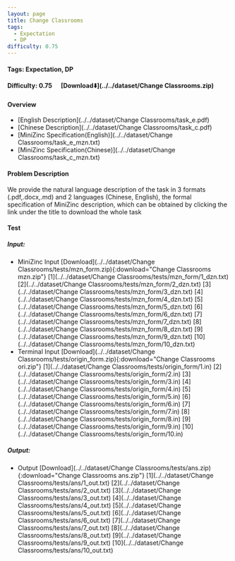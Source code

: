 ```yaml
---
layout: page
title: Change Classrooms
tags:
  - Expectation
  - DP
difficulty: 0.75
---
```


#### Tags: Expectation, DP
#### Difficulty: 0.75 &nbsp;&nbsp;&nbsp;&nbsp; [Download⬇️](../../dataset/Change Classrooms.zip)
#### Overview
- [English Description](../../dataset/Change Classrooms/task_e.pdf)
- [Chinese Description](../../dataset/Change Classrooms/task_c.pdf)
- [MiniZinc Specification(English)](../../dataset/Change Classrooms/task_e_mzn.txt)
- [MiniZinc Specification(Chinese)](../../dataset/Change Classrooms/task_c_mzn.txt)

#### Problem Description
We provide the natural language description of the task in 3 formats (.pdf,.docx,.md) and 2 languages (Chinese, English), the formal specification of MiniZinc description, which can be obtained by clicking the link under the title to download the whole task
#### Test
##### Input:
- MiniZinc Input [Download](../../dataset/Change Classrooms/tests/mzn_form.zip){:download="Change Classrooms mzn.zip"} [1](../../dataset/Change Classrooms/tests/mzn_form/1_dzn.txt) [2](../../dataset/Change Classrooms/tests/mzn_form/2_dzn.txt) [3](../../dataset/Change Classrooms/tests/mzn_form/3_dzn.txt) [4](../../dataset/Change Classrooms/tests/mzn_form/4_dzn.txt) [5](../../dataset/Change Classrooms/tests/mzn_form/5_dzn.txt) [6](../../dataset/Change Classrooms/tests/mzn_form/6_dzn.txt) [7](../../dataset/Change Classrooms/tests/mzn_form/7_dzn.txt) [8](../../dataset/Change Classrooms/tests/mzn_form/8_dzn.txt) [9](../../dataset/Change Classrooms/tests/mzn_form/9_dzn.txt) [10](../../dataset/Change Classrooms/tests/mzn_form/10_dzn.txt) 
- Terminal Input [Download](../../dataset/Change Classrooms/tests/origin_form.zip){:download="Change Classrooms ori.zip"} [1](../../dataset/Change Classrooms/tests/origin_form/1.in) [2](../../dataset/Change Classrooms/tests/origin_form/2.in) [3](../../dataset/Change Classrooms/tests/origin_form/3.in) [4](../../dataset/Change Classrooms/tests/origin_form/4.in) [5](../../dataset/Change Classrooms/tests/origin_form/5.in) [6](../../dataset/Change Classrooms/tests/origin_form/6.in) [7](../../dataset/Change Classrooms/tests/origin_form/7.in) [8](../../dataset/Change Classrooms/tests/origin_form/8.in) [9](../../dataset/Change Classrooms/tests/origin_form/9.in) [10](../../dataset/Change Classrooms/tests/origin_form/10.in) 

##### Output:
- Output [Download](../../dataset/Change Classrooms/tests/ans.zip){:download="Change Classrooms ans.zip"} [1](../../dataset/Change Classrooms/tests/ans/1_out.txt) [2](../../dataset/Change Classrooms/tests/ans/2_out.txt) [3](../../dataset/Change Classrooms/tests/ans/3_out.txt) [4](../../dataset/Change Classrooms/tests/ans/4_out.txt) [5](../../dataset/Change Classrooms/tests/ans/5_out.txt) [6](../../dataset/Change Classrooms/tests/ans/6_out.txt) [7](../../dataset/Change Classrooms/tests/ans/7_out.txt) [8](../../dataset/Change Classrooms/tests/ans/8_out.txt) [9](../../dataset/Change Classrooms/tests/ans/9_out.txt) [10](../../dataset/Change Classrooms/tests/ans/10_out.txt) 

